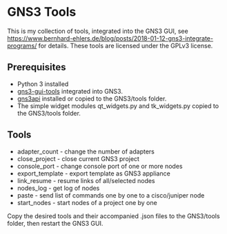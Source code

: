 # GNS3 Tools

This is my collection of tools, integrated into the GNS3 GUI, see
<https://www.bernhard-ehlers.de/blog/posts/2018-01-12-gns3-integrate-programs/>
for details.
These tools are licensed under the GPLv3 license.

## Prerequisites

- Python 3 installed
- [gns3-gui-tools](https://git.bernhard-ehlers.de/ehlers/gns3-gui-tools)
  integrated into GNS3.
- [gns3api](https://git.bernhard-ehlers.de/ehlers/gns3api)
  installed or copied to the GNS3/tools folder.
- The simple widget modules qt_widgets.py and tk_widgets.py
  copied to the GNS3/tools folder.

## Tools

- adapter_count   - change the number of adapters
- close_project   - close current GNS3 project
- console_port    - change console port of one or more nodes
- export_template - export template as GNS3 appliance
- link_resume     - resume links of all/selected nodes
- nodes_log       - get log of nodes
- paste           - send list of commands one by one to a cisco/juniper node
- start_nodes     - start nodes of a project one by one

Copy the desired tools and their accompanied .json files to the
GNS3/tools folder, then restart the GNS3 GUI.
